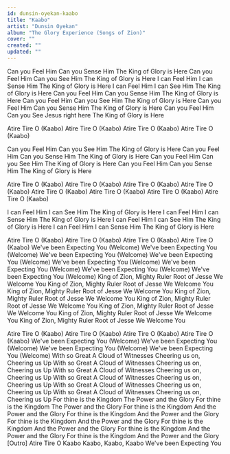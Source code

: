 ```yaml
---
id: dunsin-oyekan-kaabo
title: "Kaabo"
artist: "Dunsin Oyekan"
album: "The Glory Experience (Songs of Zion)"
cover: ""
created: ""
updated: ""
---
```


Can you Feel Him
Can you Sense Him
The King of Glory is Here
Can you Feel Him
Can you See Him
The King of Glory is Here
I can Feel Him
I can Sense Him
The King of Glory is Here
I can Feel Him
I can See Him
The King of Glory is Here
Can you Feel Him
Can you Sense Him
The King of Glory is Here
Can you Feel Him
Can you See Him
The King of Glory is Here
Can you Feel Him
Can you Sense Him
The King of Glory is Here
Can you Feel Him
Can you See Jesus right here
The King of Glory is Here

Atire Tire O (Kaabo)
Atire Tire O (Kaabo)
Atire Tire O (Kaabo)
Atire Tire O (Kaabo)

Can you Feel Him
Can you See Him
The King of Glory is Here
Can you Feel Him
Can you Sense Him
The King of Glory is Here
Can you Feel Him
Can you See Him
The King of Glory is Here
Can you Feel Him
Can you Sense Him
The King of Glory is Here

Atire Tire O (Kaabo)
Atire Tire O (Kaabo)
Atire Tire O (Kaabo)
Atire Tire O (Kaabo)
Atire Tire O (Kaabo)
Atire Tire O (Kaabo)
Atire Tire O (Kaabo)
Atire Tire O (Kaabo)

I can Feel Him
I can See Him
The King of Glory is Here
I can Feel Him
I can Sense Him
The King of Glory is Here
I can Feel Him
I can See Him
The King of Glory is Here
I can Feel Him
I can Sense Him
The King of Glory is Here

Atire Tire O (Kaabo)
Atire Tire O (Kaabo)
Atire Tire O (Kaabo)
Atire Tire O (Kaabo)
We've been Expecting You
(Welcome)
We've been Expecting You
(Welcome)
We've been Expecting You
(Welcome)
We've been Expecting You
(Welcome)
We've been Expecting You
(Welcome)
We've been Expecting You
(Welcome)
We've been Expecting You
(Welcome)
We've been Expecting You
(Welcome)
King of Zion, Mighty Ruler
Root of Jesse
We Welcome You
King of Zion, Mighty Ruler
Root of Jesse
We Welcome You
King of Zion, Mighty Ruler
Root of Jesse
We Welcome You
King of Zion, Mighty Ruler
Root of Jesse
We Welcome You
King of Zion, Mighty Ruler
Root of Jesse
We Welcome You
King of Zion, Mighty Ruler
Root of Jesse
We Welcome You
King of Zion, Mighty Ruler
Root of Jesse
We Welcome You
King of Zion, Mighty Ruler
Root of Jesse
We Welcome You

Atire Tire O (Kaabo)
Atire Tire O (Kaabo)
Atire Tire O (Kaabo)
Atire Tire O (Kaabo)
We've been Expecting You
(Welcome)
We've been Expecting You
(Welcome)
We've been Expecting You
(Welcome)
We've been Expecting You
(Welcome)
With so Great
A Cloud of Witnesses
Cheering us on, Cheering us Up
With so Great
A Cloud of Witnesses
Cheering us on, Cheering us Up
With so Great
A Cloud of Witnesses
Cheering us on, Cheering us Up
With so Great
A Cloud of Witnesses
Cheering us on, Cheering us Up
With so Great
A Cloud of Witnesses
Cheering us on, Cheering us Up
With so Great
A Cloud of Witnesses
Cheering us on, Cheering us Up
For thine is the Kingdom
The Power and the Glory
For thine is the Kingdom
The Power and the Glory
For thine is the Kingdom
And the Power and the Glory
For thine is the Kingdom
And the Power and the Glory
For thine is the Kingdom
And the Power and the Glory
For thine is the Kingdom
And the Power and the Glory
For thine is the Kingdom
And the Power and the Glory
For thine is the Kingdom
And the Power and the Glory
[Outro]
Atire Tire O Kaabo
Kaabo, Kaabo, Kaabo
We've been Expecting You
